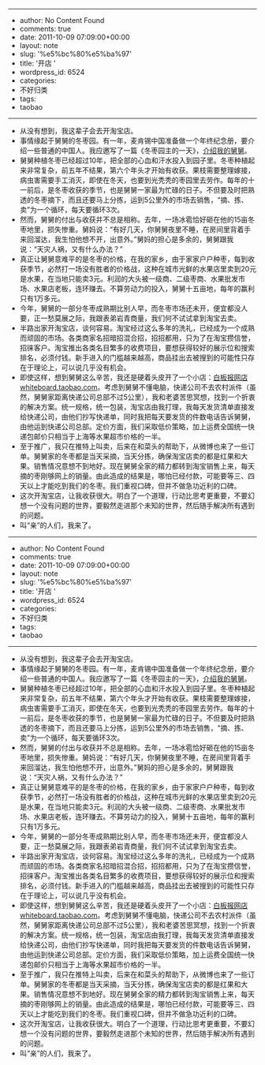 - --
- author: No Content Found
- comments: true
- date: 2011-10-09 07:09:00+00:00
- layout: note
- slug: '%e5%bc%80%e5%ba%97'
- title: '开店 '
- wordpress_id: 6524
- categories:
- 不好归类
- tags:
- taobao
- --
- 从没有想到，我这辈子会去开淘宝店。
- 事情缘起于舅舅的冬枣园。有一年，麦肯锡中国准备做一个年终纪念册，要介绍一些普通的中国人。我应邀写了一篇《冬枣园主的一天》，[介绍我的舅舅](http://www.baibanbao.net/nonfiction/my-ordanary-uncle/)。
- 舅舅种植冬枣已经超过10年，把全部的心血和汗水投入到园子里。冬枣种植起来非常复杂，前五年不结果，第六个年头才开始有收获。果枝需要整理嫁接，病虫害需要手工消灭，即使在冬天，也要到光秃秃的枣园里去劳作。每年的十一前后，是冬枣收获的季节，也是舅舅一家最为忙碌的日子。不但要及时把熟透的冬枣摘下，而且还要马上分拣，运到5公里外的市场去销售，“摘、拣、卖”为一个循环，每天要循环3次。
- 然而，舅舅的付出与收获并不总是相称。去年，一场冰雹恰好砸在他的15亩冬枣地里，损失惨重。舅妈说：“有好几天，你舅舅夜里不睡，在房间里背着手来回溜达，我生怕他想不开，出意外。”舅妈的担心是多余的，舅舅跟我说：“天灾人祸，又有什么办法？”
- 真正让舅舅意难平的是冬枣的价格，在我的家乡，由于家家户户种枣，每到收获季节，必然打一场没有胜者的价格战，这种在城市光鲜的水果店里卖到20元是水果，在当地只能卖3元。利润的大头被一级商、二级枣商、水果批发市场、水果店老板，连环赚去。不算劳动力的投入，舅舅十五亩地，每年的赢利只有1万多元。
- 今年，舅舅的一部分冬枣成熟期比别人早，而冬枣市场还未开，便宜都没人要，正一愁莫展之际，我跟表弟岩青商量，我们何不试试拿到淘宝去卖。
- 半路出家开淘宝店，谈何容易。淘宝经过这么多年的洗礼，已经成为一个成熟而顽固的市场。各类商家名招暗招混合招，招招都用，只为了在淘宝攒信誉，招徕客户。淘宝推出各类名目繁多的收费项目，要想获得较好的展示位和搜索排名，必须付钱。新手进入的门槛越来越高，商品挂出去被搜到的可能性只存在于理论上，可以说几乎没有机会。
- 即使这样，想到舅舅这么辛苦，我还是硬着头皮开了一个小店：[白板报网店 whiteboard.taobao.com](http://whiteboard.taobao.com/)。考虑到舅舅不懂电脑，快递公司不去农村派件（虽然，舅舅家距离快递公司总部不过5公里），我和老婆苦思冥想，找到一个折衷的解决方案。统一规格，统一包装，淘宝店由我打理，我每天发货清单直接发给快递公司，由他们抄写快递单，同时我把每天要发货的件数电话告诉舅舅，由他运到快递公司总部。定价方面，我们采取低价策略，加上运费全国统一快递包邮价只相当于上海等水果超市价格的一半。
- 至于推广，我只在推特上叫卖，后来在和菜头的帮助下，从微博也来了一些订单。舅舅家的冬枣都是当天采摘，当天分拣，确保淘宝店卖的都是红果和大果。销售情况意想不到地好。现在舅舅全家的精力都转到淘宝销售上来，每天摘的枣刚够网上的销量。由此造成的结果是，哪怕已经付款，可能要等三、四天以上才能吃到我们的冬枣。我们重视口碑，但并不做急功近利的口碑。
- 这次开淘宝店，让我收获很大。明白了一个道理，行动比思考更重要，不要幻想一个没有问题的世界，要毅然走进那个未知的世界，然后随手解决所有遇到的问题。
- 叫“亲”的人们，我来了。
- --
- author: No Content Found
- comments: true
- date: 2011-10-09 07:09:00+00:00
- layout: note
- slug: '%e5%bc%80%e5%ba%97'
- title: '开店 '
- wordpress_id: 6524
- categories:
- 不好归类
- tags:
- taobao
- --
- 从没有想到，我这辈子会去开淘宝店。
- 事情缘起于舅舅的冬枣园。有一年，麦肯锡中国准备做一个年终纪念册，要介绍一些普通的中国人。我应邀写了一篇《冬枣园主的一天》，[介绍我的舅舅](http://www.baibanbao.net/nonfiction/my-ordanary-uncle/)。
- 舅舅种植冬枣已经超过10年，把全部的心血和汗水投入到园子里。冬枣种植起来非常复杂，前五年不结果，第六个年头才开始有收获。果枝需要整理嫁接，病虫害需要手工消灭，即使在冬天，也要到光秃秃的枣园里去劳作。每年的十一前后，是冬枣收获的季节，也是舅舅一家最为忙碌的日子。不但要及时把熟透的冬枣摘下，而且还要马上分拣，运到5公里外的市场去销售，“摘、拣、卖”为一个循环，每天要循环3次。
- 然而，舅舅的付出与收获并不总是相称。去年，一场冰雹恰好砸在他的15亩冬枣地里，损失惨重。舅妈说：“有好几天，你舅舅夜里不睡，在房间里背着手来回溜达，我生怕他想不开，出意外。”舅妈的担心是多余的，舅舅跟我说：“天灾人祸，又有什么办法？”
- 真正让舅舅意难平的是冬枣的价格，在我的家乡，由于家家户户种枣，每到收获季节，必然打一场没有胜者的价格战，这种在城市光鲜的水果店里卖到20元是水果，在当地只能卖3元。利润的大头被一级商、二级枣商、水果批发市场、水果店老板，连环赚去。不算劳动力的投入，舅舅十五亩地，每年的赢利只有1万多元。
- 今年，舅舅的一部分冬枣成熟期比别人早，而冬枣市场还未开，便宜都没人要，正一愁莫展之际，我跟表弟岩青商量，我们何不试试拿到淘宝去卖。
- 半路出家开淘宝店，谈何容易。淘宝经过这么多年的洗礼，已经成为一个成熟而顽固的市场。各类商家名招暗招混合招，招招都用，只为了在淘宝攒信誉，招徕客户。淘宝推出各类名目繁多的收费项目，要想获得较好的展示位和搜索排名，必须付钱。新手进入的门槛越来越高，商品挂出去被搜到的可能性只存在于理论上，可以说几乎没有机会。
- 即使这样，想到舅舅这么辛苦，我还是硬着头皮开了一个小店：[白板报网店 whiteboard.taobao.com](http://whiteboard.taobao.com/)。考虑到舅舅不懂电脑，快递公司不去农村派件（虽然，舅舅家距离快递公司总部不过5公里），我和老婆苦思冥想，找到一个折衷的解决方案。统一规格，统一包装，淘宝店由我打理，我每天发货清单直接发给快递公司，由他们抄写快递单，同时我把每天要发货的件数电话告诉舅舅，由他运到快递公司总部。定价方面，我们采取低价策略，加上运费全国统一快递包邮价只相当于上海等水果超市价格的一半。
- 至于推广，我只在推特上叫卖，后来在和菜头的帮助下，从微博也来了一些订单。舅舅家的冬枣都是当天采摘，当天分拣，确保淘宝店卖的都是红果和大果。销售情况意想不到地好。现在舅舅全家的精力都转到淘宝销售上来，每天摘的枣刚够网上的销量。由此造成的结果是，哪怕已经付款，可能要等三、四天以上才能吃到我们的冬枣。我们重视口碑，但并不做急功近利的口碑。
- 这次开淘宝店，让我收获很大。明白了一个道理，行动比思考更重要，不要幻想一个没有问题的世界，要毅然走进那个未知的世界，然后随手解决所有遇到的问题。
- 叫“亲”的人们，我来了。
